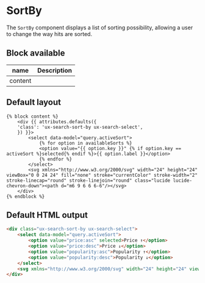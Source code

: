 # SortBy

The `SortBy` component displays a list of sorting possibility, allowing a user to change the way hits are sorted.

## Block available

| name    | Description |
|---------|-------------|
| content |             |


## Default layout

```twig
{% block content %}
    <div {{ attributes.defaults({
    'class': 'ux-search-sort-by ux-search-select',
    }) }}>
        <select data-model="query.activeSort">
            {% for option in availableSorts %}
            <option value="{{ option.key }}" {% if option.key == activeSort %}selected{% endif %}>{{ option.label }}</option>
            {% endfor %}
        </select>
        <svg xmlns="http://www.w3.org/2000/svg" width="24" height="24" viewBox="0 0 24 24" fill="none" stroke="currentColor" stroke-width="2" stroke-linecap="round" stroke-linejoin="round" class="lucide lucide-chevron-down"><path d="m6 9 6 6 6-6"/></svg>
    </div>
{% endblock %}
```

## Default HTML output
```html
<div class="ux-search-sort-by ux-search-select">
    <select data-model="query.activeSort">
        <option value="price:asc" selected>Price ↑</option>
        <option value="price:desc">Price ↓</option>
        <option value="popularity:asc">Popularity ↑</option>
        <option value="popularity:desc">Popularity ↓</option>
    </select>
    <svg xmlns="http://www.w3.org/2000/svg" width="24" height="24" viewBox="0 0 24 24" fill="none" stroke="currentColor" stroke-width="2" stroke-linecap="round" stroke-linejoin="round" class="lucide lucide-chevron-down"><path d="m6 9 6 6 6-6"></path></svg>
</div>
```
